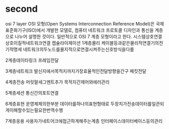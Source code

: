 # second
osi 7 layer
OSI 모형(Open Systems Interconnection Reference Model)은 국제표준화기구(ISO)에서 개발한 모델로, 컴퓨터 네트워크 프로토콜 디자인과 통신을 계층으로 나누어 설명한 것이다. 일반적으로 OSI 7 계층 모형이라고 한다.
시스템상호연결 상호이질적네트워크연결
 켑슐라이제이션
 1계층물리
 케이블등과같은물리적연결기의전기적명세
 네트워크의두노드를물지적으로연결시켜주는신호방식을다룸
 
 2계층데이타링크
 프레임전달
 
 3계층네트워크
 발신지에서목적지까지가장효율적인전달방향을간구
 페킷전달
 
 4계층전송
 머릿말세그멘트추가
 목적지간제어와에러관리
 
 5계층세션
 통신간의포트연결
 
 6계층표현
 운영체제의한부분
 데이터를하나의표현형태로
 두장치가전송데이터를일관되게이해할수있는필요한번역수행
 
 7계층응용
 사용자가네트어크에접근하게해주는계층
 인터페이스데이터베이스등의관리
 
